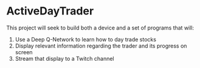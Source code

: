 # ActiveDayTrader

This project will seek to build both a device and a set of programs that will:
1) Use a Deep Q-Network to learn how to day trade stocks
2) Display relevant information regarding the trader and its progress on screen
3) Stream that display to a Twitch channel

